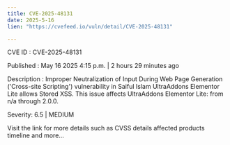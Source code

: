 ```yaml
---
title: CVE-2025-48131
date: 2025-5-16
lien: "https://cvefeed.io/vuln/detail/CVE-2025-48131"

---
```


CVE ID : CVE-2025-48131

Published :  May 16
2025
4:15 p.m. | 2 hours
29 minutes ago

Description : Improper Neutralization of Input During Web Page Generation ('Cross-site Scripting') vulnerability in Saiful Islam UltraAddons Elementor Lite allows Stored XSS. This issue affects UltraAddons Elementor Lite: from n/a through 2.0.0.

Severity: 6.5 | MEDIUM

Visit the link for more details
such as CVSS details
affected products
timeline
and more...
